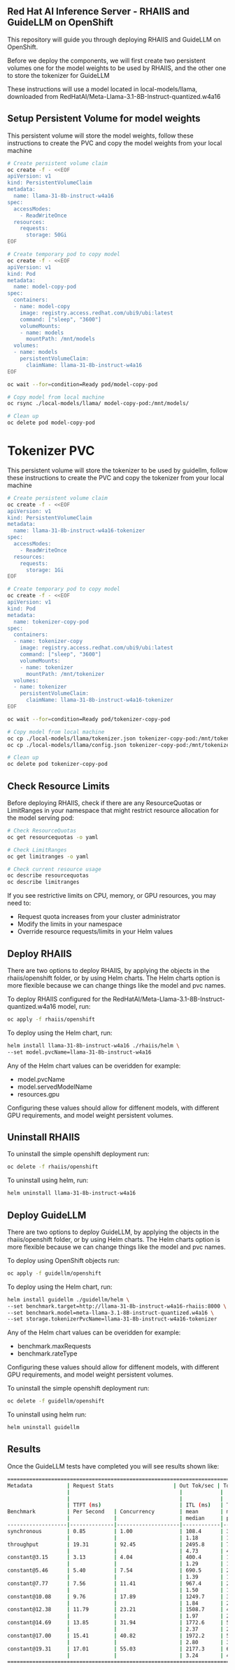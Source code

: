 ## Red Hat AI Inference Server - RHAIIS and GuideLLM on OpenShift

This repository will guide you through deploying RHAIIS and GuideLLM on OpenShift.  

Before we deploy the components, we will first create two persistent volumes one for the model weights to be used by RHAIIS, and the other one to store the tokenizer for GuideLLM

These instructions will use a model located in local-models/llama, downloaded from RedHatAI/Meta-Llama-3.1-8B-Instruct-quantized.w4a16

## Setup Persistent Volume for model weights

This persistent volume will store the model weights, follow these instructions to create the PVC and copy the model weights from your local machine

```bash
# Create persistent volume claim
oc create -f - <<EOF
apiVersion: v1
kind: PersistentVolumeClaim
metadata:
  name: llama-31-8b-instruct-w4a16
spec:
  accessModes:
    - ReadWriteOnce
  resources:
    requests:
      storage: 50Gi
EOF
```
```bash
# Create temporary pod to copy model
oc create -f - <<EOF
apiVersion: v1
kind: Pod
metadata:
  name: model-copy-pod
spec:
  containers:
  - name: model-copy
    image: registry.access.redhat.com/ubi9/ubi:latest
    command: ["sleep", "3600"]
    volumeMounts:
    - name: models
      mountPath: /mnt/models
  volumes:
  - name: models
    persistentVolumeClaim:
      claimName: llama-31-8b-instruct-w4a16
EOF
```
```bash
oc wait --for=condition=Ready pod/model-copy-pod
```
```bash
# Copy model from local machine
oc rsync ./local-models/llama/ model-copy-pod:/mnt/models/
```
```bash
# Clean up
oc delete pod model-copy-pod
```

# Tokenizer PVC
This persistent volume will store the tokenizer to be used by guidellm, follow these instructions to create the PVC and copy the tokenizer from your local machine

```bash
# Create persistent volume claim
oc create -f - <<EOF
apiVersion: v1
kind: PersistentVolumeClaim
metadata:
  name: llama-31-8b-instruct-w4a16-tokenizer
spec:
  accessModes:
    - ReadWriteOnce
  resources:
    requests:
      storage: 1Gi
EOF
```
```bash
# Create temporary pod to copy model
oc create -f - <<EOF
apiVersion: v1
kind: Pod
metadata:
  name: tokenizer-copy-pod
spec:
  containers:
  - name: tokenizer-copy
    image: registry.access.redhat.com/ubi9/ubi:latest
    command: ["sleep", "3600"]
    volumeMounts:
    - name: tokenizer
      mountPath: /mnt/tokenizer
  volumes:
  - name: tokenizer
    persistentVolumeClaim:
      claimName: llama-31-8b-instruct-w4a16-tokenizer
EOF
```
```bash
oc wait --for=condition=Ready pod/tokenizer-copy-pod
```
```bash
# Copy model from local machine
oc cp ./local-models/llama/tokenizer.json tokenizer-copy-pod:/mnt/tokenizer/
oc cp ./local-models/llama/config.json tokenizer-copy-pod:/mnt/tokenizer/
```
```bash
# Clean up
oc delete pod tokenizer-copy-pod
```

## Check Resource Limits

Before deploying RHAIIS, check if there are any ResourceQuotas or LimitRanges in your namespace that might restrict resource allocation for the model serving pod:

```bash
# Check ResourceQuotas
oc get resourcequotas -o yaml

# Check LimitRanges  
oc get limitranges -o yaml

# Check current resource usage
oc describe resourcequotas
oc describe limitranges
```

If you see restrictive limits on CPU, memory, or GPU resources, you may need to:
- Request quota increases from your cluster administrator
- Modify the limits in your namespace
- Override resource requests/limits in your Helm values

## Deploy RHAIIS

There are two options to deploy RHAIIS, by applying the objects in the rhaiis/openshift folder, or by using Helm charts.  The Helm charts option is more flexible because we can change things like the model and pvc names.

To deploy RHAIIS configured for the RedHatAI/Meta-Llama-3.1-8B-Instruct-quantized.w4a16 model, run:

```bash
oc apply -f rhaiis/openshift
```

To deploy using the Helm chart, run:

```bash
helm install llama-31-8b-instruct-w4a16 ./rhaiis/helm \
--set model.pvcName=llama-31-8b-instruct-w4a16 
```

Any of the Helm chart values can be overidden for example:

* model.pvcName
* model.servedModelName
* resources.gpu

Configuring these values should allow for diffenent models, with different GPU requirements, and model weight persistent volumes.

## Uninstall RHAIIS

To uninstall the simple openshift deployment run:

```bash
oc delete -f rhaiis/openshift
```

To uninstall using helm, run:

```bash
helm uninstall llama-31-8b-instruct-w4a16 
```


## Deploy GuideLLM
There are two options to deploy GuideLLM,  by applying the objects in the rhaiis/openshift folder, or by using Helm charts.  The Helm charts option is more flexible because we can change things like the model and pvc names.

To deploy using OpenShift objects run:

```bash
oc apply -f guidellm/openshift
```

To deploy using the Helm chart, run:

```bash
helm install guidellm ./guidellm/helm \
--set benchmark.target=http://llama-31-8b-instruct-w4a16-rhaiis:8000 \
--set benchmark.model=meta-llama-3.1-8B-instruct-quantized.w4a16 \
--set storage.tokenizerPvcName=llama-31-8b-instruct-w4a16-tokenizer 
```

Any of the Helm chart values can be overidden for example:

* benchmark.maxRequests
* benchmark.rateType

Configuring these values should allow for diffenent models, with different GPU requirements, and model weight persistent volumes.

To uninstall the simple openshift deployment run:

```bash
oc delete -f guidellm/openshift
```

To uninstall using helm run:

```bash
helm uninstall guidellm 
```

## Results

Once the GuideLLM tests have completed you will see results shown like:

```bash
================================================================================
Metadata           | Request Stats                   | Out Tok/sec | Tot Tok/sec | Req Latency (sec) 
                   |                                   |            |             | mean
                   |                                   |            |             | median | p99
                   | TTFT (ms)                         | ITL (ms)   | TPOT (ms)   |
Benchmark          | Per Second   | Concurrency        | mean       | mean        | mean 
                   |              |                    | median     | p99         | mean   | median | p99   | mean   | median | p99
-------------------|--------------|--------------------|------------|-------------|--------|--------|-------|--------|--------|-------
synchronous        | 0.85         | 1.00               | 108.4      | 325.4       | 1.18
                   |              |                    | 1.18       | 1.18        | 29.7   | 29.4   | 37.0  | 9.1    | 9.1    | 9.1
throughput         | 19.31        | 92.45              | 2495.8     | 7489.3      | 4.74
                   |              |                    | 4.73       | 4.91        | 988.2  | 950.5  | 1879.2| 29.5   | 29.2   | 37.2
constant@3.15      | 3.13         | 4.04               | 400.4      | 1201.5      | 1.29
                   |              |                    | 1.29       | 1.36        | 37.2   | 35.7   | 95.3  | 9.9    | 9.9    | 10.1
constant@5.46      | 5.40         | 7.54               | 690.5      | 2072.0      | 1.40
                   |              |                    | 1.39       | 1.64        | 45.3   | 34.2   | 235.4 | 10.6   | 10.7   | 11.0
constant@7.77      | 7.56         | 11.41              | 967.4      | 2902.8      | 1.51
                   |              |                    | 1.50       | 1.76        | 45.3   | 36.1   | 197.5 | 11.5   | 11.5   | 12.5
constant@10.08     | 9.76         | 17.89              | 1249.7     | 3749.8      | 1.83
                   |              |                    | 1.84       | 2.13        | 61.0   | 39.4   | 260.1 | 13.9   | 14.1   | 15.5
constant@12.38     | 11.79        | 23.21              | 1508.7     | 4526.9      | 1.97
                   |              |                    | 1.97       | 2.33        | 62.0   | 40.9   | 275.2 | 15.0   | 15.2   | 17.4
constant@14.69     | 13.85        | 31.94              | 1772.6     | 5319.2      | 2.31
                   |              |                    | 2.37       | 2.77        | 86.3   | 46.2   | 342.8 | 17.5   | 18.3   | 20.8
constant@17.00     | 15.41        | 40.82              | 1972.2     | 5917.7      | 2.65
                   |              |                    | 2.80       | 3.37        | 119.8  | 51.4   | 490.9 | 19.9   | 21.6   | 24.5
constant@19.31     | 17.01        | 55.03              | 2177.3     | 6533.4      | 3.23
                   |              |                    | 3.24       | 4.26        | 166.4  | 61.5   | 569.8 | 24.2   | 25.1   | 31.2
================================================================================

```